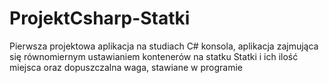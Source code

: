 # ProjektCsharp-Statki

Pierwsza projektowa aplikacja na studiach
C# konsola, aplikacja zajmująca się równomiernym ustawianiem kontenerów na statku
Statki i ich ilość miejsca oraz dopuszczalna waga, stawiane w programie
